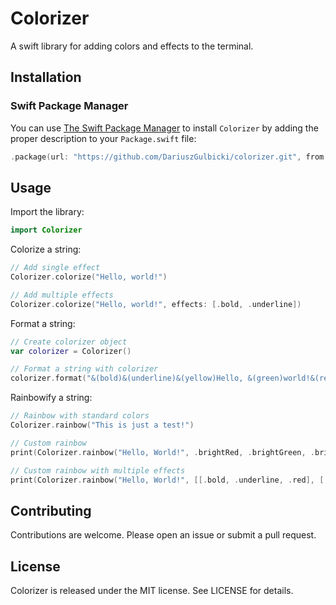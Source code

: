 # Colorizer

A swift library for adding colors and effects to the terminal.

## Installation

### Swift Package Manager

You can use [The Swift Package Manager](https://swift.org/package-manager) to install `Colorizer` by adding the proper description to your `Package.swift` file:

```swift
.package(url: "https://github.com/DariuszGulbicki/colorizer.git", from: "1.0.0")
```

## Usage

Import the library:

```swift
import Colorizer
```

Colorize a string:

```swift
// Add single effect
Colorizer.colorize("Hello, world!")

// Add multiple effects
Colorizer.colorize("Hello, world!", effects: [.bold, .underline])
```

Format a string:

```swift
// Create colorizer object
var colorizer = Colorizer()

// Format a string with colorizer
colorizer.format("&(bold)&(underline)&(yellow)Hello, &(green)world!&(reset)")
```

Rainbowify a string:

```swift
// Rainbow with standard colors
Colorizer.rainbow("This is just a test!")

// Custom rainbow
print(Colorizer.rainbow("Hello, World!", .brightRed, .brightGreen, .brightWhite))

// Custom rainbow with multiple effects
print(Colorizer.rainbow("Hello, World!", [[.bold, .underline, .red], [.bold, .underline, .green], [.bold, .underline, .white]]))
```

## Contributing

Contributions are welcome. Please open an issue or submit a pull request.

## License

Colorizer is released under the MIT license. See LICENSE for details.